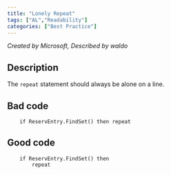 ```yaml
---
title: "Lonely Repeat"
tags: ["AL","Readability"]
categories: ["Best Practice"]
---
```


_Created by Microsoft, Described by waldo_

## Description

The `repeat` statement should always be alone on a line.

## Bad code

```al
    if ReservEntry.FindSet() then repeat
```

## Good code

```al
    if ReservEntry.FindSet() then 
        repeat
```
